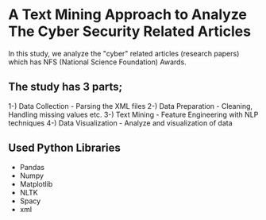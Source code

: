 # A Text Mining Approach to Analyze The Cyber Security Related Articles

In this study, we analyze the "cyber" related articles (research papers) which has NFS (National Science Foundation) Awards.

## The study has 3 parts;
1-) Data Collection 
	- Parsing the XML files
2-) Data Preparation
	- Cleaning, Handling missing values etc.
3-) Text Mining 
	- Feature Engineering with NLP techniques
4-) Data Visualization
	- Analyze and visualization of data


## Used Python Libraries
- Pandas
- Numpy
- Matplotlib
- NLTK
- Spacy
- xml